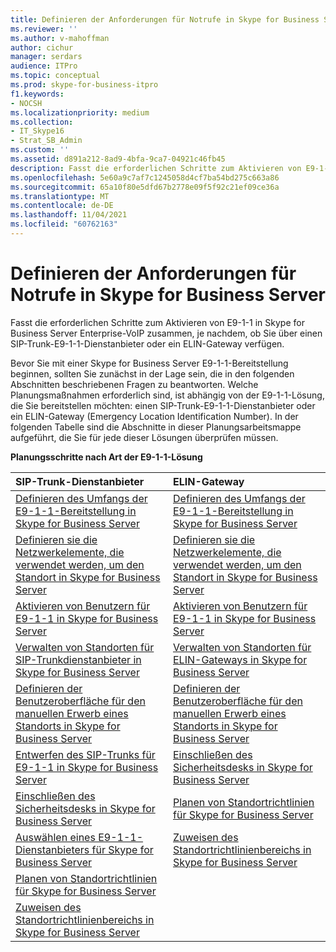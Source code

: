 ```yaml
---
title: Definieren der Anforderungen für Notrufe in Skype for Business Server
ms.reviewer: ''
ms.author: v-mahoffman
author: cichur
manager: serdars
audience: ITPro
ms.topic: conceptual
ms.prod: skype-for-business-itpro
f1.keywords:
- NOCSH
ms.localizationpriority: medium
ms.collection:
- IT_Skype16
- Strat_SB_Admin
ms.custom: ''
ms.assetid: d891a212-8ad9-4bfa-9ca7-04921c46fb45
description: Fasst die erforderlichen Schritte zum Aktivieren von E9-1-1 in Skype for Business Server Enterprise-VoIP zusammen, je nachdem, ob Sie über einen SIP-Trunk-E9-1-1-Dienstanbieter oder ein ELIN-Gateway verfügen.
ms.openlocfilehash: 5e60a9c7af7c1245058d4cf7ba54bd275c663a86
ms.sourcegitcommit: 65a10f80e5dfd67b2778e09f5f92c21ef09ce36a
ms.translationtype: MT
ms.contentlocale: de-DE
ms.lasthandoff: 11/04/2021
ms.locfileid: "60762163"
---
```

# <a name="define-your-requirements-for-emergency-calls-in-skype-for-business-server"></a>Definieren der Anforderungen für Notrufe in Skype for Business Server
 
Fasst die erforderlichen Schritte zum Aktivieren von E9-1-1 in Skype for Business Server Enterprise-VoIP zusammen, je nachdem, ob Sie über einen SIP-Trunk-E9-1-1-Dienstanbieter oder ein ELIN-Gateway verfügen.
  
Bevor Sie mit einer Skype for Business Server E9-1-1-Bereitstellung beginnen, sollten Sie zunächst in der Lage sein, die in den folgenden Abschnitten beschriebenen Fragen zu beantworten. Welche Planungsmaßnahmen erforderlich sind, ist abhängig von der E9-1-1-Lösung, die Sie bereitstellen möchten: einen SIP-Trunk-E9-1-1-Dienstanbieter oder ein ELIN-Gateway (Emergency Location Identification Number). In der folgenden Tabelle sind die Abschnitte in dieser Planungsarbeitsmappe aufgeführt, die Sie für jede dieser Lösungen überprüfen müssen.
  
**Planungsschritte nach Art der E9-1-1-Lösung**

|**SIP-Trunk-Dienstanbieter**|**ELIN-Gateway**|
|:-----|:-----|
|[Definieren des Umfangs der E9-1-1-Bereitstellung in Skype for Business Server](scope.md) <br/> |[Definieren des Umfangs der E9-1-1-Bereitstellung in Skype for Business Server](scope.md) <br/> |
|[Definieren sie die Netzwerkelemente, die verwendet werden, um den Standort in Skype for Business Server](network-location.md) <br/> |[Definieren sie die Netzwerkelemente, die verwendet werden, um den Standort in Skype for Business Server](network-location.md) <br/> |
|[Aktivieren von Benutzern für E9-1-1 in Skype for Business Server](enable-users.md) <br/> |[Aktivieren von Benutzern für E9-1-1 in Skype for Business Server](enable-users.md) <br/> |
|[Verwalten von Standorten für SIP-Trunkdienstanbieter in Skype for Business Server](manage-locations.md) <br/> |[Verwalten von Standorten für ELIN-Gateways in Skype for Business Server](elin-gateways.md) <br/> |
|[Definieren der Benutzeroberfläche für den manuellen Erwerb eines Standorts in Skype for Business Server](manually-acquiring-a-location.md) <br/> |[Definieren der Benutzeroberfläche für den manuellen Erwerb eines Standorts in Skype for Business Server](manually-acquiring-a-location.md) <br/> |
|[Entwerfen des SIP-Trunks für E9-1-1 in Skype for Business Server](design-the-sip-trunk.md) <br/> |[Einschließen des Sicherheitsdesks in Skype for Business Server](security-desk.md) <br/> |
|[Einschließen des Sicherheitsdesks in Skype for Business Server](security-desk.md) <br/> |[Planen von Standortrichtlinien für Skype for Business Server](location-policies.md) <br/> |
|[Auswählen eines E9-1-1-Dienstanbieters für Skype for Business Server](choose-a-service-provider.md) <br/> |[Zuweisen des Standortrichtlinienbereichs in Skype for Business Server](location-policy-scope.md) <br/> |
|[Planen von Standortrichtlinien für Skype for Business Server](location-policies.md) <br/> ||
|[Zuweisen des Standortrichtlinienbereichs in Skype for Business Server](location-policy-scope.md) <br/> ||
   

